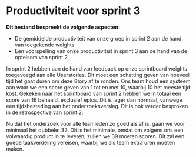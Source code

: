 # Productiviteit voor sprint 3

**Dit bestand bespreekt de volgende aspecten:**

- De gemiddelde productiviteit van onze groep in sprint 2 aan de hand van toegekende weights
- Een voorspelling van onze productiviteit in sprint 3 aan de hand van de optelsom van sprint 2

In sprint 2 hebben aan de hand van feedback op onze sprintboard weights toegevoegd aan alle Userstories. Dit moet een schatting geven van hoeveel tijd het gaat duren om deze Story af te ronden. Ons team houd een systeem aan waar we een score geven van 1 tot en met 10, waarbij 10 het meeste tijd kost. Gekeken naar het sprintboard van sprint 2 hebben we in totaal een score van 16 behaald, exclusief epics. Dit is lager dan normaal, vanwege een tijdsbesteding aan het onderzoeksverslag. Dit is ook verder besproken in de retrospective van sprint 2.

Nu dat het onderzoek voor alle teamleden zo goed als af is, gaan we voor minimaal het dubbele: 32. Dit is het minimale, omdat om volgens ons een volwaardig product in te leveren, zullen we 39 moeten scoren. Dit zal een goede taakverdeling vereisen, waarbij we als team extra uren moeten maken.